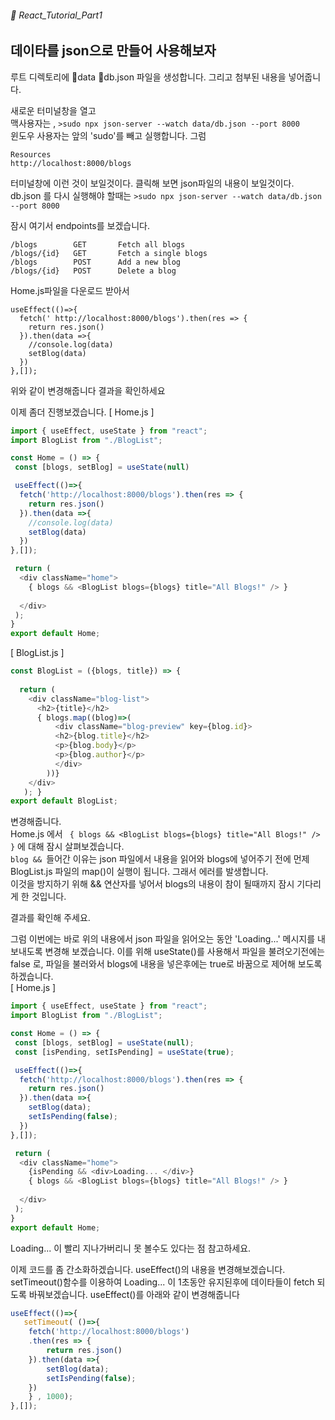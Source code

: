 ###### 🌵 React_Tutorial_Part1

## 데이타를 json으로 만들어 사용해보자

루트 디렉토리에 :file_folder:data :file_folder:db.json 파일을 생성합니다. 
그리고 첨부된 내용을 넣어줍니다. 

새로운 터미널창을 열고   
맥사용자는 , 
``` >sudo npx json-server --watch data/db.json --port 8000 ```   
윈도우 사용자는 앞의 'sudo'를 빼고 실행합니다.  그럼    
```   
Resources
http://localhost:8000/blogs
```   
터미널창에 이런 것이 보일것이다. 클릭해 보면 json파일의 내용이 보일것이다.    
db.json 를 다시 실행해야 할때는  ``` >sudo npx json-server --watch data/db.json --port 8000 ```  


잠시 여기서 endpoints를 보겠습니다.   
```  
/blogs        GET       Fetch all blogs
/blogs/{id}   GET       Fetch a single blogs
/blogs        POST      Add a new blog
/blogs/{id}   POST      Delete a blog
```   

Home.js파일을 다운로드 받아서  

```  
useEffect(()=>{
  fetch(' http://localhost:8000/blogs').then(res => {
    return res.json()
  }).then(data =>{ 
    //console.log(data)
    setBlog(data)
  })
},[]);
```   
위와 같이 변경해줍니다 결과을 확인하세요   

이제 좀더 진행보겠습니다. 
[ Home.js ] 
``` javascript 
import { useEffect, useState } from "react"; 
import BlogList from "./BlogList";

const Home = () => {
 const [blogs, setBlog] = useState(null) 

 useEffect(()=>{
  fetch('http://localhost:8000/blogs').then(res => {
    return res.json()
  }).then(data =>{ 
    //console.log(data)
    setBlog(data)
  })
},[]);

 return ( 
  <div className="home">
    { blogs && <BlogList blogs={blogs} title="All Blogs!" /> }
    
  </div>
 );
}
export default Home;
```  

[ BlogList.js ]

``` javascript
const BlogList = ({blogs, title}) => {
 
  return ( 
    <div className="blog-list">
      <h2>{title}</h2>
      { blogs.map((blog)=>(
          <div className="blog-preview" key={blog.id}> 
          <h2>{blog.title}</h2>
          <p>{blog.body}</p>
          <p>{blog.author}</p>
          </div>
        ))}
    </div>
   ); }
export default BlogList;
```    

변경해줍니다.   
Home.js 에서 ```  { blogs && <BlogList blogs={blogs} title="All Blogs!" /> } ``` 에 대해 잠시 살펴보겠습니다.   
```blog && ```들어간 이유는  json 파일에서 내용을 읽어와 blogs에 넣어주기 전에 먼제 BlogList.js 파일의 map()이 실행이 됩니다. 그래서 에러를 발생합니다.   
이것을 방지하기 위해 && 연산자를 넣어서 blogs의 내용이 참이 될때까지 잠시 기다리게 한 것입니다. 

결과를 확인해 주세요. 

그럼 이번에는 바로 위의 내용에서 json 파일을 읽어오는 동안 'Loading...' 메시지를 내보내도록 변경해 보겠습니다. 
이를 위해 useState()를 사용해서 파일을 불려오기전에는 false 로, 파일을 불러와서 blogs에 내용을 넣은후에는 true로 바꿈으로 제어해 보도록 하겠습니다.   
[ Home.js ]   
``` javascript
import { useEffect, useState } from "react"; 
import BlogList from "./BlogList";

const Home = () => {
 const [blogs, setBlog] = useState(null);
 const [isPending, setIsPending] = useState(true);

 useEffect(()=>{
  fetch('http://localhost:8000/blogs').then(res => {
    return res.json()
  }).then(data =>{ 
    setBlog(data);
    setIsPending(false);
  })
},[]);

 return ( 
  <div className="home">
    {isPending && <div>Loading... </div>}
    { blogs && <BlogList blogs={blogs} title="All Blogs!" /> }
    
  </div>
 );
}
export default Home;

```    
Loading... 이 빨리 지나가버리니 못 볼수도 있다는 점 참고하세요.    


이제 코드를 좀 간소화하겠습니다. useEffect()의 내용을 변경해보겠습니다.  setTimeout()함수를 이용하여 Loading... 이 1초동안 유지된후에 데이타들이 fetch 되도록 바꿔보겠습니다. 
useEffect()를 아래와 같이 변경해줍니다 

``` javascript   
useEffect(()=>{
   setTimeout( ()=>{
    fetch('http://localhost:8000/blogs')
    .then(res => {
        return res.json()
    }).then(data =>{ 
        setBlog(data);
        setIsPending(false);
    })
    } , 1000);
},[]);
```




 

